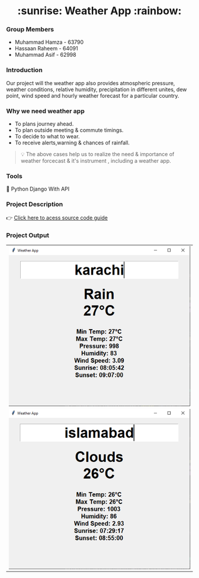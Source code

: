 <h1 align="center" >
:sunrise: Weather App :rainbow:
</h1>

### Group Members  
* Muhammad Hamza - 63790
* Hassaan Raheem - 64091
* Muhammad Asif - 62998
  
  
### Introduction
<p>
Our project will the weather app also provides atmospheric pressure,
weather conditions, relative humidity, precipitation in different unites, dew
point, wind speed and hourly weather forecast for a particular country.
</p>

### Why we need weather app
* To plans journey ahead.
* To plan outside meeting & commute timings.
* To decide to what to wear.
* To receive alerts,warning & chances of rainfall.

> :bulb: The above cases help us to realize the need & importance of weather forcecast & it's instrument , including a weather app.


### Tools
:snake: Python Django With API

### Project Description
:point_right:
<a href="https://jamboard.google.com/d/15Q7sP8d7AS2NPxQTVtjpY7Jum4Zj8NixYvOdhHKSpTI/edit?usp=sharing">Click here to acess source code guide</a>

### Project Output

<table>
  <tr>
    <td>
      <img src="https://github.com/hamzaa639/hamzaa639/blob/main/2.PNG"" >
    </td>
  </tr>
    <td>
      <img src="https://github.com/hamzaa639/hamzaa639/blob/main/1.PNG" >
    </td
</tr>
</table>
